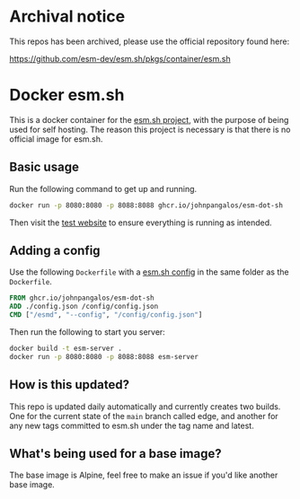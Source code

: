 # Archival notice

This repos has been archived, please use the official repository found here:

https://github.com/esm-dev/esm.sh/pkgs/container/esm.sh

# Docker esm.sh

This is a docker container for the [esm.sh project](https://esm.sh/), with the
purpose of being used for self hosting. The reason this project is necessary is
that there is no official image for esm.sh.

## Basic usage

Run the following command to get up and running.

```sh
docker run -p 8080:8080 -p 8088:8088 ghcr.io/johnpangalos/esm-dot-sh
```

Then visit the [test website](http://localhost:8080/?test) to ensure everything
is running as intended.

## Adding a config

Use the following `Dockerfile` with a [esm.sh config](https://github.com/esm-dev/esm.sh/blob/main/config.example.jsonc)
in the same folder as the `Dockerfile`.

```dockerfile
FROM ghcr.io/johnpangalos/esm-dot-sh
ADD ./config.json /config/config.json
CMD ["/esmd", "--config", "/config/config.json"]
```

Then run the following to start you server:

```sh
docker build -t esm-server .
docker run -p 8080:8080 -p 8088:8088 esm-server
```

## How is this updated?

This repo is updated daily automatically and currently creates two builds. One
for the current state of the `main` branch called edge, and another for any new
tags committed to esm.sh under the tag name and latest.

## What's being used for a base image?

The base image is Alpine, feel free to make an issue if you'd like another base
image.
